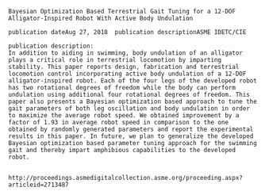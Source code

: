     Bayesian Optimization Based Terrestrial Gait Tuning for a 12-DOF Alligator-Inspired Robot With Active Body Undulation

    publication dateAug 27, 2018  publication descriptionASME IDETC/CIE

    publication description:
    In addition to aiding in swimming, body undulation of an alligator plays a critical role in terrestrial locomotion by imparting stability. This paper reports design, fabrication and terrestrial locomotion control incorporating active body undulation of a 12-DOF alligator-inspired robot. Each of the four legs of the developed robot has two rotational degrees of freedom while the body can perform undulation using additional four rotational degrees of freedom. This paper also presents a Bayesian optimization based approach to tune the gait parameters of both leg oscillation and body undulation in order to maximize the average robot speed. We obtained improvement by a factor of 1.93 in average robot speed in comparison to the one obtained by randomly generated parameters and report the experimental results in this paper. In future, we plan to generalize the developed Bayesian optimization based parameter tuning approach for the swimming gait and thereby impart amphibious capabilities to the developed robot.


    http://proceedings.asmedigitalcollection.asme.org/proceeding.aspx?articleid=2713487

